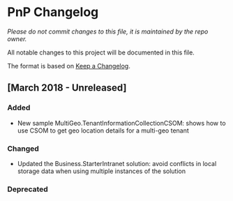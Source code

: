 # PnP Changelog
*Please do not commit changes to this file, it is maintained by the repo owner.*

All notable changes to this project will be documented in this file.

The format is based on [Keep a Changelog](http://keepachangelog.com/en/1.0.0/).

## [March 2018 - Unreleased]

### Added

- New sample MultiGeo.TenantInformationCollectionCSOM: shows how to use CSOM to get geo location details for a multi-geo tenant

### Changed

- Updated the Business.StarterIntranet solution: avoid conflicts in local storage data when using multiple instances of the solution

### Deprecated
